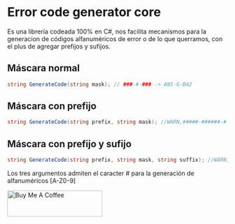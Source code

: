 # Error code generator core
Es una librería codeada 100% en C#, nos facilita mecanismos para la generacion de códigos alfanuméricos de error o de lo que querramos, con el plus de agregar prefijos y sufijos.

## Máscara normal
```csharp
string GenerateCode(string mask); // ###-#-### -> AN5-G-B42
```

## Máscara con prefijo
```csharp
string GenerateCode(string prefix, string mask); //WARN,#####-######-# -> WARN-610MN-0PLO15-1
```

## Máscara con prefijo y sufijo
```csharp
string GenerateCode(string prefix, string mask, string suffix); //WARN,#####-######-#,NET -> WARN-LBC078-W1GFH3-9-NET
```

Los tres argumentos admiten el caracter # para la generación de alfanuméricos [A-Z0-9]


<a href="https://www.buymeacoffee.com/josesebastiangarcia" target="_blank"><img src="https://cdn.buymeacoffee.com/buttons/v2/default-yellow.png" alt="Buy Me A Coffee" style="height: 60px !important;width: 217px !important;" ></a>
